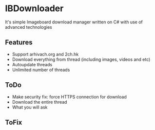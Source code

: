 # IBDownloader
It's simple Imageboard download manager written on C# with use of advanced technologies

## Features
* Support arhivach.org and 2ch.hk
* Download everything from thread (including images, videos and etc)
* Autoupdate threads
* Unlimited number of threads

## ToDo
* Make security fix: force HTTPS connection for download
* Download the entire thread
* What you will ask

## ToFix
